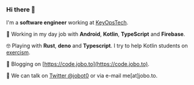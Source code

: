 ### Hi there 👋

I'm a **software engineer** working at [KeyOpsTech](https://keyops.tech/en/). 

💼 Working in my day job with **Android**, **Kotlin**, **TypeScript** and **Firebase**.

🤓 Playing with **Rust**, **deno** and **Typescript**. I try to help Kotlin students on [exercism](https://exercism.io).

📝 Blogging on [https://code.jobo.to](https://code.jobo.to).

💬 We can talk on [Twitter @jobot0](https://twitter.com/jobot0) or via e-mail me[at]jobo.to. 



<!--
**jobot0/jobot0** is a ✨ _special_ ✨ repository because its `README.md` (this file) appears on your GitHub profile.

Here are some ideas to get you started:

- 🔭 I’m currently working on ...
- 🌱 I’m currently learning ...
- 👯 I’m looking to collaborate on ...
- 🤔 I’m looking for help with ...
- 💬 Ask me about ...
- 📫 How to reach me: ...
- 😄 Pronouns: ...
- ⚡ Fun fact: ...
-->
